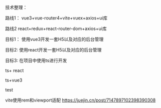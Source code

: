 技术整理：

路线1： vue3+vue-router4+vite+vuex+axios+ui库

路线2 react+redux+react-router-dom+axios+ui库


目标1： 使用vue3开发一套H5以及对应的后台管理

目标2: 使用react开发一套H5以及对应的后台管理

目标3: 在项目中使用ts进行开发

ts+ react

ts+vue3

test

vite使用rem和viewport适配 https://juejin.cn/post/7147897102398390308